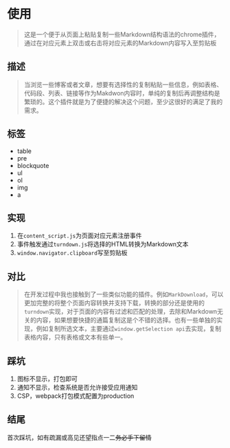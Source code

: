 # 使用

> 这是一个便于从页面上粘贴复制一些Markdown结构语法的chrome插件，通过在对应元素上双击或右击将对应元素的Markdown内容写入至剪贴板

## 描述

> 当浏览一些博客或者文章，想要有选择性的复制粘贴一些信息，例如表格、代码段、列表、链接等作为Makdwon内容时，单纯的复制后再调整结构是繁琐的。这个插件就是为了便捷的解决这个问题，至少这很好的满足了我的需求。

## 标签

* table
* pre
* blockquote
* ul
* ol
* img
* a

## 实现

1. 在`content_script.js`为页面对应元素注册事件
2. 事件触发通过`turndown.js`将选择的HTML转换为Markdown文本
3. `window.navigator.clipboard`写至剪贴板

## 对比

> 在开发过程中我也接触到了一些类似功能的插件。例如`MarkDownload`，可以更加完整的将整个页面内容转换并支持下载，转换的部分还是使用的`turndown`实现，对于页面的内容有过滤和匹配的处理，去除和Markdown无关的内容，如果想要快捷的通篇复制这是个不错的选择。也有一些单独的实现，例如复制所选文本，主要通过`window.getSelection api`去实现，复制表格内容，只有表格或文本有些单一。

## 踩坑

1. 图标不显示，打包即可
2. 通知不显示，检查系统是否允许接受应用通知
3. CSP，webpack打包模式配置为production

## 结尾

首次踩坑，如有疏漏或高见还望指点一二~~务必手下留情~~
